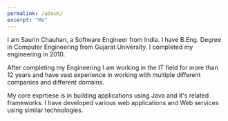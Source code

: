 ```yaml
---
permalink: /about/
excerpt: "Me"
---
```


I am Saurin Chauhan, a Software Engineer from India. I have B.Eng. Degree in Computer Engineering from Gujarat University. I completed my engineering in 2010.

After completing my Engineering I am working in the IT field for more than 12 years and have vast experience in working with multiple different companies and different domains.

My core exprtiese is in building applications using Java and it's related frameworks. I have developed various web applications and Web services using similar technologies. 